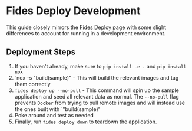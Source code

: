 # Fides Deploy Development

This guide closely mirrors the [Fides Deploy](../../getting-started/sample_project/) page with some slight differences to account for running in a development environment.

## Deployment Steps

1. If you haven't already, make sure to `pip install -e .` and `pip install nox`
1. `nox -s "build(sample)" - This will build the relevant images and tag them correctly
1. `fides deploy up --no-pull` - This command will spin up the sample application and seed all relevant data as normal. The `--no-pull` flag prevents `Docker` from trying to pull remote images and will instead use the ones built with `"build(sample)"
1. Poke around and test as needed
1. Finally, run `fides deploy down` to teardown the application.
